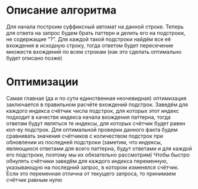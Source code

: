 # Описание алгоритма
Для начала построим суффиксный автомат на данной строке. Теперь для ответа на запрос будем брать паттерн и делить его на подстроки, не содержащие "?". Для каждой такой подстроки найдём все её вхождения в исходную строку, тогда ответом будет пересечение множеств вхождений по всем строкам (как это сделать оптимально будет описано позже)

# Оптимизации
Самая главная (да и по сути единственная неочевидная) оптимизация заключается в правильном расчёте вхождений подстрок. Заведём для каждого индекса счётчик числа подстрок, для которых этот индекс подходит в качестве индекса начала вхождения паттерна, тогда ответам будут являться те индексы, для которых счётчик будет равен кол-ву подстрок. Для оптимальной проверки данного факта будем сравнивать значения счётчиков с количеством подстрок при обновлении из последней подстроки (заметим, что индексы, являющихся ответами для всего паттерна, будут ответами и для каждой его подстроки, поэтому мы их обязательно рассмотрим)
Чтобы быстро обнулять счётчики заведём для каждого индекса переменную, указывающую на последний запрос, в котором изменялся счётчик. Если это переменная отлична от текущего запроса, то принимаем счётчик равным нулю

